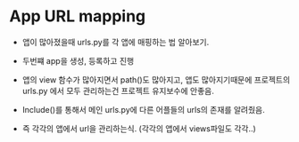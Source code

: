 # App URL mapping

- 앱이 많아졌을때 urls.py를 각 앱에 매핑하는 법 알아보기.



- 두번쨰 app을 생성, 등록하고 진행
- 앱의 view 함수가 많아지면서 path()도 많아지고, 앱도 많아지기때문에 프로젝트의 urls.py 에서 모두 관리하는건 프로젝트 유지보수에 안좋음.



- Include()를 통해서 메인 urls.py에 다른 어플들의 urls의 존재를 알려줬음.
- 즉 각각의 앱에서 url을 관리하는식. (각각의 앱에서 views파일도 각각..)
